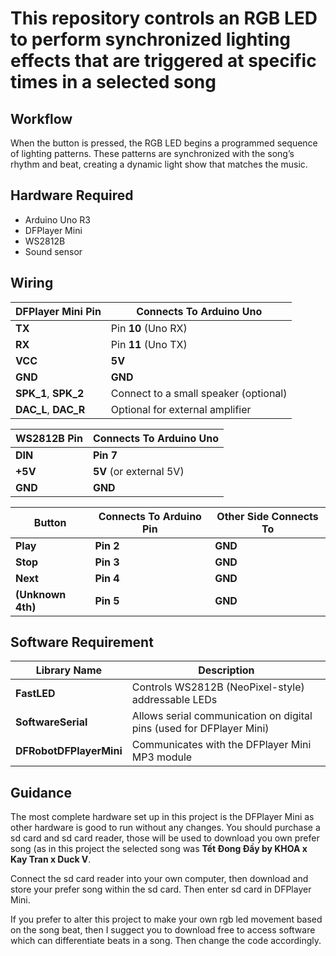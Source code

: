 # This repository controls an RGB LED to perform synchronized lighting effects that are triggered at specific times in a selected song

## Workflow
When the button is pressed, the RGB LED begins a programmed sequence of lighting patterns.
These patterns are synchronized with the song’s rhythm and beat, creating a dynamic light show that matches the music.

## Hardware Required
- Arduino Uno R3
- DFPlayer Mini
- WS2812B
- Sound sensor

## Wiring
| DFPlayer Mini Pin    | Connects To Arduino Uno               |
| -------------------- | ------------------------------------- |
| **TX**               | Pin **10** (Uno RX)                   |
| **RX**               | Pin **11** (Uno TX)                   |
| **VCC**              | **5V**                                |
| **GND**              | **GND**                               |
| **SPK_1**, **SPK_2** | Connect to a small speaker (optional) |
| **DAC_L**, **DAC_R** | Optional for external amplifier       |

| WS2812B Pin | Connects To Arduino Uno |
| ----------- | ----------------------- |
| **DIN**     | **Pin 7**               |
| **+5V**     | **5V** (or external 5V) |
| **GND**     | **GND**                 |

| Button            | Connects To Arduino Pin | Other Side Connects To |
| ----------------- | ----------------------- | ---------------------- |
| **Play**          | **Pin 2**               | **GND**                |
| **Stop**          | **Pin 3**               | **GND**                |
| **Next**          | **Pin 4**               | **GND**                |
| **(Unknown 4th)** | **Pin 5**               | **GND**                |

## Software Requirement
| Library Name            | Description                                                          |
| ----------------------- | -------------------------------------------------------------------- |
| **FastLED**             | Controls WS2812B (NeoPixel-style) addressable LEDs                   |
| **SoftwareSerial**      | Allows serial communication on digital pins (used for DFPlayer Mini) |
| **DFRobotDFPlayerMini** | Communicates with the DFPlayer Mini MP3 module                       |

## Guidance
The most complete hardware set up in this project is the DFPlayer Mini as other hardware is good to run without any changes. You should purchase a sd card and sd card reader, those will be used to download you own prefer song (as in this project the selected song was **Tết Đong Đầy by KHOA x Kay Tran x Duck V**. 

Connect the sd card reader into your own computer, then download and store your prefer song within the sd card. Then enter sd card in DFPlayer Mini.

If you prefer to alter this project to make your own rgb led movement based on the song beat, then I suggect you to download free to access software which can differentiate beats in a song. Then change the code accordingly.


